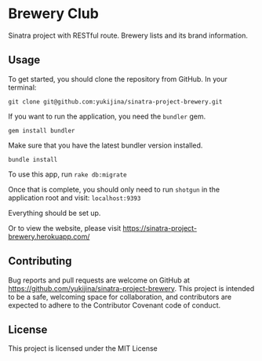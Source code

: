 # Brewery Club

Sinatra project with RESTful route.
Brewery lists and its brand information.

## Usage

To get started, you should clone the repository from GitHub. In your terminal:

`git clone git@github.com:yukijina/sinatra-project-brewery.git`

If you want to run the application, you need the `bundler` gem.

`gem install bundler`

Make sure that you have the latest bundler version installed.

`bundle install`

To use this app, run `rake db:migrate`

Once that is complete, you should only need to run `shotgun` in the application root and visit: `localhost:9393`

Everything should be set up.

Or to view the website, please visit https://sinatra-project-brewery.herokuapp.com/

## Contributing

Bug reports and pull requests are welcome on GitHub at https://github.com/yukijina/sinatra-project-brewery. This project is intended to be a safe, welcoming space for collaboration, and contributors are expected to adhere to the Contributor Covenant code of conduct.

## License

This project is licensed under the MIT License
